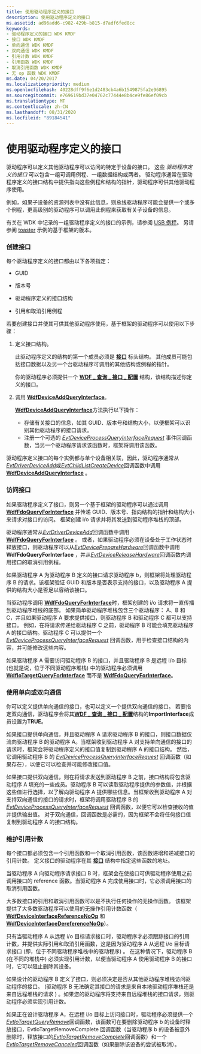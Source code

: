 ```yaml
---
title: 使用驱动程序定义的接口
description: 使用驱动程序定义的接口
ms.assetid: ad96add6-c982-429b-b815-d7adf6fed8cc
keywords:
- 驱动程序定义的接口 WDK KMDF
- 接口 WDK KMDF
- 单向通信 WDK KMDF
- 双向通信 WDK KMDF
- 引用计数 WDK KMDF
- 引用函数 WDK KMDF
- 取消引用函数 WDK KMDF
- 无 op 函数 WDK KMDF
ms.date: 04/20/2017
ms.localizationpriority: medium
ms.openlocfilehash: 40228dff9f6e1d2483cb4a6b1549875fa2e96895
ms.sourcegitcommit: e769619bd37e04762c77444e8b4ce9fe86ef09cb
ms.translationtype: MT
ms.contentlocale: zh-CN
ms.lasthandoff: 08/31/2020
ms.locfileid: "89184541"
---
```

# <a name="using-driver-defined-interfaces"></a>使用驱动程序定义的接口


驱动程序可以定义其他驱动程序可以访问的特定于设备的接口。 这些 *驱动程序定义的接口* 可以包含一组可调用例程、一组数据结构或两者。 驱动程序通常在驱动程序定义的接口结构中提供指向这些例程和结构的指针，驱动程序可供其他驱动程序使用。

例如，如果子设备的资源列表中没有此信息，则总线驱动程序可能会提供一个或多个例程，更高级别的驱动程序可以调用此例程来获取有关子设备的信息。

有关在 WDK 中记录的一组驱动程序定义的接口的示例，请参阅 [USB 例程](/previous-versions/windows/hardware/drivers/ff540046(v=vs.85))。 另请参阅 [toaster](sample-kmdf-drivers.md) 示例的基于框架的版本。

### <a name="creating-an-interface"></a>创建接口

每个驱动程序定义的接口都由以下各项指定：

-   GUID

-   版本号

-   驱动程序定义的接口结构

-   引用和取消引用例程

若要创建接口并使其可供其他驱动程序使用，基于框架的驱动程序可以使用以下步骤：

1.  定义接口结构。

    此驱动程序定义的结构的第一个成员必须是 [**接口**](/windows-hardware/drivers/ddi/wdm/ns-wdm-_interface) 标头结构。 其他成员可能包括接口数据以及另一个台驱动程序可调用的其他结构或例程的指针。

    你的驱动程序必须提供一个 [**WDF \_ 查询 \_ 接口 \_ 配置**](/windows-hardware/drivers/ddi/wdfqueryinterface/ns-wdfqueryinterface-_wdf_query_interface_config) 结构，该结构描述你定义的接口。

2.  调用 [**WdfDeviceAddQueryInterface**](/windows-hardware/drivers/ddi/wdfqueryinterface/nf-wdfqueryinterface-wdfdeviceaddqueryinterface)。

    [**WdfDeviceAddQueryInterface**](/windows-hardware/drivers/ddi/wdfqueryinterface/nf-wdfqueryinterface-wdfdeviceaddqueryinterface)方法执行以下操作：

    -   存储有关接口的信息，如其 GUID、版本号和结构大小，以便框架可以识别其他驱动程序的接口请求。
    -   注册一个可选的 [*EvtDeviceProcessQueryInterfaceRequest*](/windows-hardware/drivers/ddi/wdfqueryinterface/nc-wdfqueryinterface-evt_wdf_device_process_query_interface_request) 事件回调函数，当另一个驱动程序请求该函数时，框架将调用该函数。

驱动程序定义接口的每个实例都与单个设备相关联，因此，驱动程序通常从[*EvtDriverDeviceAdd*](/windows-hardware/drivers/ddi/wdfdriver/nc-wdfdriver-evt_wdf_driver_device_add)或[*EvtChildListCreateDevice*](/windows-hardware/drivers/ddi/wdfchildlist/nc-wdfchildlist-evt_wdf_child_list_create_device)回调函数中调用[**WdfDeviceAddQueryInterface**](/windows-hardware/drivers/ddi/wdfqueryinterface/nf-wdfqueryinterface-wdfdeviceaddqueryinterface) 。

### <a name="accessing-an-interface"></a>访问接口

如果驱动程序定义了接口，则另一个基于框架的驱动程序可以通过调用 [**WdfFdoQueryForInterface**](/windows-hardware/drivers/ddi/wdffdo/nf-wdffdo-wdffdoqueryforinterface) 并传递 GUID、版本号、指向结构的指针和结构大小来请求对接口的访问。 框架创建 i/o 请求并将其发送到驱动程序堆栈的顶部。

驱动程序通常从[*EvtDriverDeviceAdd*](/windows-hardware/drivers/ddi/wdfdriver/nc-wdfdriver-evt_wdf_driver_device_add)回调函数中调用[**WdfFdoQueryForInterface**](/windows-hardware/drivers/ddi/wdffdo/nf-wdffdo-wdffdoqueryforinterface) 。 或者，如果驱动程序必须在设备处于工作状态时释放接口，则驱动程序可以从[*EvtDevicePrepareHardware*](/windows-hardware/drivers/ddi/wdfdevice/nc-wdfdevice-evt_wdf_device_prepare_hardware)回调函数中调用**WdfFdoQueryForInterface** ，并从[*EvtDeviceReleaseHardware*](/windows-hardware/drivers/ddi/wdfdevice/nc-wdfdevice-evt_wdf_device_release_hardware)回调函数内调用接口的取消引用例程。

如果驱动程序 A 为驱动程序 B 定义的接口请求驱动程序 b，则框架将处理驱动程序 B 的请求。该框架验证 GUID 和版本是否表示支持的接口，以及驱动程序 A 提供的结构大小是否足以容纳该接口。

当驱动程序调用 [**WdfFdoQueryForInterface**](/windows-hardware/drivers/ddi/wdffdo/nf-wdffdo-wdffdoqueryforinterface)时，框架创建的 i/o 请求将一直传播到驱动程序堆栈的底部。 如果简单驱动程序堆栈包含三个驱动程序： A、B 和 C，并且如果驱动程序 A 要求提供接口，则驱动程序 B 和驱动程序 C 都可以支持接口。 例如，在将请求传递给驱动程序 C 之前，驱动程序 B 可能会填充驱动程序 A 的接口结构。驱动程序 C 可以提供一个 [*EvtDeviceProcessQueryInterfaceRequest*](/windows-hardware/drivers/ddi/wdfqueryinterface/nc-wdfqueryinterface-evt_wdf_device_process_query_interface_request) 回调函数，用于检查接口结构的内容，并可能修改这些内容。

如果驱动程序 A 需要访问驱动程序 B 的接口，并且驱动程序 B 是远程 i/o 目标 (也就是说，位于不同驱动程序堆栈) 中的驱动程序必须调用 [**WdfIoTargetQueryForInterface**](/windows-hardware/drivers/ddi/wdfiotarget/nf-wdfiotarget-wdfiotargetqueryforinterface) 而不是 [**WdfFdoQueryForInterface**](/windows-hardware/drivers/ddi/wdffdo/nf-wdffdo-wdffdoqueryforinterface)。

### <a name="using-one-way-or-two-way-communication"></a>使用单向或双向通信

你可以定义提供单向通信的接口，也可以定义一个提供双向通信的接口。 若要指定双向通信，驱动程序会将其[**WDF \_ 查询 \_ 接口 \_ 配置**](/windows-hardware/drivers/ddi/wdfqueryinterface/ns-wdfqueryinterface-_wdf_query_interface_config)结构的**ImportInterface**成员设置为**TRUE**。

如果接口提供单向通信，并且驱动程序 A 请求驱动程序 B 的接口，则接口数据仅流向驱动程序 B 的驱动程序 A。当框架收到驱动程序 A 对支持单向通信的接口的请求时，框架会将驱动程序定义的接口值复制到驱动程序 A 的接口结构。 然后，它调用驱动程序 B 的 [*EvtDeviceProcessQueryInterfaceRequest*](/windows-hardware/drivers/ddi/wdfqueryinterface/nc-wdfqueryinterface-evt_wdf_device_process_query_interface_request) 回调函数（如果存在），以便它可以检查并可能修改接口值。

如果接口提供双向通信，则在将请求发送到驱动程序 B 之前，接口结构将包含驱动程序 A 填充的一些成员。驱动程序 B 可以读取驱动程序提供的参数值，并根据这些值进行选择，以了解向驱动程序 A 提供哪些信息。当框架收到驱动程序 A 对支持双向通信的接口的请求时，框架将调用驱动程序 B 的 [*EvtDeviceProcessQueryInterfaceRequest*](/windows-hardware/drivers/ddi/wdfqueryinterface/nc-wdfqueryinterface-evt_wdf_device_process_query_interface_request) 回调函数，以便它可以检查接收的值并提供输出值。 对于双向通信，回调函数是必需的，因为框架不会将任何接口值复制到驱动程序 A 的接口结构。

### <a name="maintaining-a-reference-count"></a>维护引用计数

每个接口都必须包含一个引用函数和一个取消引用函数，该函数递增和递减接口的引用计数。 定义接口的驱动程序在其 [**接口**](/windows-hardware/drivers/ddi/wdm/ns-wdm-_interface) 结构中指定这些函数的地址。

当驱动程序 A 向驱动程序请求接口 B 时，框架会在使接口可供驱动程序使用之前调用接口的 reference 函数。当驱动程序 A 完成使用接口时，它必须调用接口的取消引用函数。

大多数接口的引用和取消引用函数可以是不执行任何操作的无操作函数。 该框架提供了大多数驱动程序可以使用的无操作引用计数函数（ [**WdfDeviceInterfaceReferenceNoOp**](/windows-hardware/drivers/ddi/wdfqueryinterface/nf-wdfqueryinterface-wdfdeviceinterfacereferencenoop) 和 [**WdfDeviceInterfaceDereferenceNoOp**](/windows-hardware/drivers/ddi/wdfqueryinterface/nf-wdfqueryinterface-wdfdeviceinterfacedereferencenoop)）。

只有当驱动程序 A 从远程 i/o 目标请求接口时，驱动程序才必须跟踪接口的引用计数，并提供实际引用和取消引用函数，这是因为驱动程序 A 从远程 i/o 目标请求接口 (即，位于不同驱动程序堆栈中的驱动程序) 。 在这种情况下，驱动程序 B (在不同的堆栈中) 必须实现引用计数，以便当驱动程序 A 使用驱动程序 B 的接口时，它可以阻止删除其设备。

如果设计的驱动程序 B 定义了接口，则必须决定是否从其他驱动程序堆栈访问驱动程序的接口。  (驱动程序 B 无法确定其接口的请求是来自本地驱动程序堆栈还是来自远程堆栈的请求 ) 。如果您的驱动程序将支持来自远程堆栈的接口请求，则驱动程序必须实现引用计数。

如果正在设计驱动程序 A，在远程 i/o 目标上访问接口时，驱动程序必须提供一个[*EvtIoTargetQueryRemove*](/windows-hardware/drivers/ddi/wdfiotarget/nc-wdfiotarget-evt_wdf_io_target_query_remove)回调函数，该函数可在要删除驱动程序 b 的设备时释放接口，EvtIoTargetRemoveComplete 回调函数（当驱动程序 b 的设备被意外删除时，释放接口的[*EvtIoTargetRemoveComplete*](/windows-hardware/drivers/ddi/wdfiotarget/nc-wdfiotarget-evt_wdf_io_target_remove_complete)回调函数）和一个[*EvtIoTargetRemoveCanceled*](/windows-hardware/drivers/ddi/wdfiotarget/nc-wdfiotarget-evt_wdf_io_target_remove_canceled)回调函数（如果删除该设备的尝试被取消）。

 

